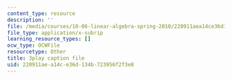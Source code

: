 ```yaml
---
content_type: resource
description: ''
file: /media/courses/18-06-linear-algebra-spring-2010/220911aea14ce36d134b723956f2f3e8_J7DzL2_Na80.srt
file_type: application/x-subrip
learning_resource_types: []
ocw_type: OCWFile
resourcetype: Other
title: 3play caption file
uid: 220911ae-a14c-e36d-134b-723956f2f3e8
---
```

